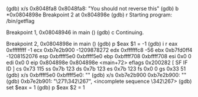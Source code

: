 (gdb) x/s 0x8048fa8
0x8048fa8:	 "You should not reverse this"
(gdb) b *0x0804898e
Breakpoint 2 at 0x804898e
(gdb) r
Starting program: /bin/getflag

Breakpoint 1, 0x08048946 in main ()
(gdb) c
Continuing.

Breakpoint 2, 0x0804898e in main ()
(gdb) p $eax
$1 = -1
(gdb) i r
eax            0xffffffff	-1
ecx            0xb7e2b900	-1209878272
edx            0xffffffc8	-56
ebx            0xb7fd0ff4	-1208152076
esp            0xbffff5e0	0xbffff5e0
ebp            0xbffff708	0xbffff708
esi            0x0	0
edi            0x0	0
eip            0x804898e	0x804898e <main+72>
eflags         0x200282	[ SF IF ID ]
cs             0x73	115
ss             0x7b	123
ds             0x7b	123
es             0x7b	123
fs             0x0	0
gs             0x33	51
(gdb) x/s 0xbffff5e0
0xbffff5e0:	 ""
(gdb) x/s 0xb7e2b900
0xb7e2b900:	 ""
(gdb)
0xb7e2b901:	 "\271\342\267", <incomplete sequence \342\267>
(gdb) set $eax = 1
(gdb) p $eax
$2 = 1
